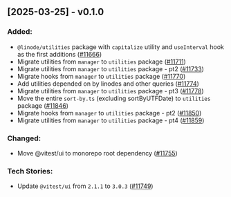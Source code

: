 ## [2025-03-25] - v0.1.0


### Added:

- `@linode/utilities` package with `capitalize` utility and `useInterval` hook as the first additions ([#11666](https://github.com/linode/manager/pull/11666))
- Migrate utilities from `manager` to `utilities` package ([#11711](https://github.com/linode/manager/pull/11711))
- Migrate utilities from `manager` to `utilities` package - pt2 ([#11733](https://github.com/linode/manager/pull/11733))
- Migrate hooks from `manager` to `utilities` package ([#11770](https://github.com/linode/manager/pull/11770))
- Add utilities depended on by linodes and other queries ([#11774](https://github.com/linode/manager/pull/11774))
- Migrate utilities from `manager` to `utilities` package - pt3 ([#11778](https://github.com/linode/manager/pull/11778))
- Move the entire `sort-by.ts` (excluding sortByUTFDate) to `utilities` package ([#11846](https://github.com/linode/manager/pull/11846))
- Migrate hooks from `manager` to `utilities` package - pt2 ([#11850](https://github.com/linode/manager/pull/11850))
- Migrate utilities from `manager` to `utilities` package - pt4 ([#11859](https://github.com/linode/manager/pull/11859))

### Changed:

- Move @vitest/ui to monorepo root dependency ([#11755](https://github.com/linode/manager/pull/11755))

### Tech Stories:

- Update `@vitest/ui` from `2.1.1` to `3.0.3` ([#11749](https://github.com/linode/manager/pull/11749))
